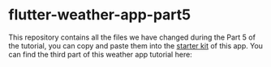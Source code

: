 # flutter-weather-app-part5

This repository contains all the files we have changed during the Part 5 of the tutorial, you can copy and paste them into the [starter kit](https://github.com/mercihohmann/flutter-weather-app-starterkit) of this app. You can find the third part of this weather app tutorial here:
